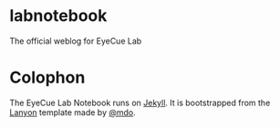# labnotebook

The official weblog for EyeCue Lab

# Colophon

The EyeCue Lab Notebook runs on [Jekyll](http://jekyllrb.com/). It is bootstrapped from the [Lanyon](http://github.com/poole/lanyon) template made by [@mdo](http://twitter.com/mdo).

